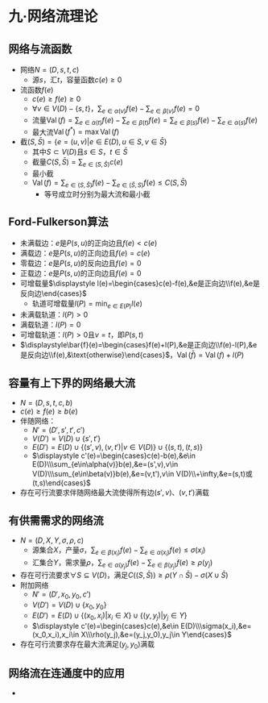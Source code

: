 # 九·网络流理论

## 网络与流函数

- 网络$N=(D,s,t,c)$
    - 源$s$，汇$t$，容量函数$c(e)\geq0$
- 流函数$f(e)$
    - $c(e)\geq f(e)\geq0$
    - $\forall v\in V(D)-\{s,t\}$，$\displaystyle\sum_{e\in\alpha(v)}f(e)-\sum_{e\in\beta(v)}f(e)=0$
    - 流量$\displaystyle\operatorname{Val}(f)=\sum_{e\in\alpha(t)}f(e)-\sum_{e\in\beta(t)}f(e)=\sum_{e\in\beta(s)}f(e)-\sum_{e\in\alpha(s)}f(e)$
    - 最大流$\displaystyle\operatorname{Val}(f^*)=\max\operatorname{Val}(f)$
- 截$(S,\bar{S})=\{e=(u,v)|e\in E(D),u\in S,v\in\bar{S}\}$
    - 其中$S\subset V(D)$且$s\in S$，$t\in\bar{S}$
    - 截量$C(S,\bar{S})=\displaystyle\sum_{e\in(S,\bar{S})}c(e)$
    - 最小截
    - $\displaystyle\operatorname{Val}(f)=\sum_{e\in(S,\bar{S})}f(e)-\sum_{e\in(\bar{S},S)}f(e)\leq C(S,\bar{S})$
        - 等号成立时分别为最大流和最小截

## $\text{Ford-Fulkerson}$算法

- 未满载边：$e$是$P(s,u)$的正向边且$f(e)<c(e)$
- 满载边：$e$是$P(s,u)$的正向边且$f(e)=c(e)$
- 零载边：$e$是$P(s,u)$的反向边且$f(e)=0$
- 正载边：$e$是$P(s,u)$的正向边且$f(e)=0$
- 可增载量$\displaystyle l(e)=\begin{cases}c(e)-f(e),&e是正向边\\f(e),&e是反向边\end{cases}$
    - 轨道可增载量$\displaystyle l(P)=\min_{e\in E(P)}l(e)$
- 未满载轨道：$l(P)>0$
- 满载轨道：$l(P)=0$
- 可增载轨道：$l(P)>0$且$v=t$，即$P(s,t)$
- $\displaystyle\bar{f}(e)=\begin{cases}f(e)+l(P),&e是正向边\\f(e)-l(P),&e是反向边\\f(e),&\text{otherwise}\end{cases}$，$\operatorname{Val}(\bar{f})=\operatorname{Val}(f)+l(P)$

## 容量有上下界的网络最大流

- $N=(D,s,t,c,b)$
- $c(e)\geq f(e)\geq b(e)$
- 伴随网络：
    - $N'=(D',s',t',c')$
    - $V(D')=V(D)\cup\{s',t'\}$
    - $E(D')=E(D)\cup\{(s',v),(v,t')|v\in V(D)\}\cup\{(s,t),(t,s)\}$
    - $\displaystyle c'(e)=\begin{cases}c(e)-b(e),&e\in E(D)\\\sum_{e\in\alpha(v)}b(e),&e=(s',v),v\in V(D)\\\sum_{e\in\beta(v)}b(e),&e=(v,t'),v\in V(D)\\+\infty,&e=(s,t)或(t,s)\end{cases}$
- 存在可行流要求伴随网络最大流使得所有边$(s',v)$、$(v,t')$满载

## 有供需需求的网络流

- $N=(D,X,Y,\sigma,\rho,c)$
    - 源集合$X$，产量$\sigma$，$\displaystyle\sum_{e\in\beta(x_i)}f(e)-\sum_{e\in\alpha(x_i)}f(e)\leq\sigma(x_i)$
    - 汇集合$Y$，需求量$\rho$，$\displaystyle\sum_{e\in\alpha(y_j)}f(e)-\sum_{e\in\beta(y_j)}f(e)\geq\rho(y_j)$
- 存在可行流要求$\forall S\subseteq V(D)$，满足$C((S,\bar{S}))\geq\rho(Y\cap\bar{S})-\sigma(X\cup\bar{S})$
- 附加网络
    - $N'=(D',x_0,y_0,c')$
    - $V(D')=V(D)\cup\{x_0,y_0\}$
    - $E(D')=E(D)\cup\{(x_0,x_i)|x_i\in X\}\cup\{(y,y_j)|y_j\in Y\}$
    - $\displaystyle c'(e)=\begin{cases}c(e),&e\in E(D)\\\sigma(x_i),&e=(x_0,x_i),x_i\in X\\\rho(y_j),&e=(y_j,y_0),y_j\in Y\end{cases}$
- 存在可行流要求存在最大流满足$(y_j,y_0)$满载

## 网络流在连通度中的应用

- 
